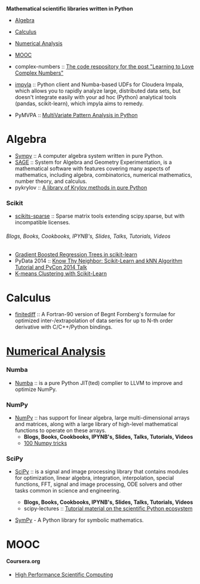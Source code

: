 **Mathematical scientific libraries written in Python**

* [Algebra](#algebra)
* [Calculus](#calculus)
* [Numerical Analysis](#numerical-analysis)
* [MOOC](#mooc)


* complex-numbers :: [The code respository for the post "Learning to Love Complex Numbers"](https://github.com/j2kun/complex-numbers)
* [impyla](https://github.com/cloudera/impyla) :: Python client and Numba-based UDFs for Cloudera Impala, which allows you to rapidly analyze large, distributed data sets, but doesn't integrate easily with your ad hoc (Python) analytical tools (pandas, scikit-learn), which impyla aims to remedy.
* PyMVPA :: [MultiVariate Pattern Analysis in Python](http://www.pymvpa.org)

# Algebra
* [Sympy](http://sympy.org/) :: A computer algebra system written in pure Python.
* [SAGE](http://www.sagemath.org) :: System for Algebra and Geometry Experimentation, is a mathematical software with features covering many aspects of mathematics, including algebra, combinatorics, numerical mathematics, number theory, and calculus.
* pykrylov :: [A library of Krylov methods in pure Python](http://dpo.github.com/pykrylov)

### Scikit
* [scikits-sparse](https://github.com/njsmith/scikits-sparse) :: Sparse matrix tools extending scipy.sparse, but with incompatible licenses.

###### Blogs, Books, Cookbooks, IPYNB's, Slides, Talks, Tutorials, Videos
* [Gradient Boosted Regression Trees in scikit-learn](https://github.com/davidwhogg/DataAnalysisRecipes)
* PyData 2014 :: [Know Thy Neighbor: Scikit-Learn and kNN Algorithm Tutorial and PyCon 2014 Talk](https://github.com/pkafei/Know_Thy_Neighbor)
* [K-means Clustering with Scikit-Learn](https://github.com/sarguido/k-means-clustering)

# Calculus 
* [finitediff](https://github.com/bjodah/finitediff) :: A Fortran-90 version of Begnt Fornberg's formulae for optimized inter-/extrapolation of data series for up to N-th order derivative with C/C++/Python bindings.


# [Numerical Analysis](https://en.wikipedia.org/wiki/Category:Numerical_analysis)
### Numba
* [Numba](http://numba.pydata.org/) :: is a pure Python JIT(ted) complier to LLVM to improve and optimize NumPy.

### NumPy
* [NumPy](http://www.numpy.org) :: has support for linear algebra, large multi-dimensional arrays and matrices, along with a large library of high-level mathematical functions to operate on these arrays. 
   * __Blogs, Books, Cookbooks, IPYNB's, Slides, Talks, Tutorials, Videos__
   * [100 Numpy tricks](http://www.loria.fr/~rougier/teaching/numpy.100/index.html)

### SciPy
* [SciPy](http://www.scipy.org) :: is a signal and image processing library that contains modules for optimization, linear algebra, integration, interpolation, special functions, FFT, signal and image processing, ODE solvers and other tasks common in science and engineering.
   * __Blogs, Books, Cookbooks, IPYNB's, Slides, Talks, Tutorials, Videos__
   * scipy-lectures :: [Tutorial material on the scientific Python ecosystem](http://scipy-lectures.github.io)

* [SymPy](https://github.com/sympy/sympy) - A Python library for symbolic mathematics.


# MOOC
#### Coursera.org   
* [High Performance Scientific Computing](https://www.coursera.org/course/scicomp)



